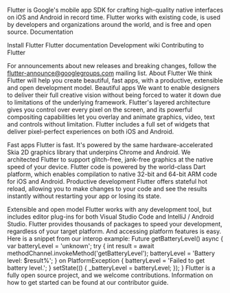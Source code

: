 


Flutter is Google's mobile app SDK for crafting high-quality native interfaces
on iOS and Android in record time. Flutter works with existing code, is used by
developers and organizations around the world, and is free and open source.
Documentation

Install Flutter
Flutter documentation
Development wiki
Contributing to Flutter

For announcements about new releases and breaking changes, follow the
flutter-announce@googlegroups.com
mailing list.
About Flutter
We think Flutter will help you create beautiful, fast apps, with a productive,
extensible and open development model.
Beautiful apps
We want to enable designers to deliver their full creative vision without being
forced to water it down due to limitations of the underlying framework.
Flutter's layered architecture gives you control over every pixel on the
screen, and its powerful compositing capabilities let you overlay and animate
graphics, video, text and controls without limitation. Flutter includes a full
set of widgets that deliver pixel-perfect experiences on both
iOS and Android.

Fast apps
Flutter is fast. It's powered by the same hardware-accelerated Skia 2D
graphics library that underpins Chrome and Android. We architected Flutter to
support glitch-free, jank-free graphics at the native speed of your device.
Flutter code is powered by the world-class Dart platform, which enables
compilation to native 32-bit and 64-bit ARM code for iOS and Android.
Productive development
Flutter offers stateful hot reload, allowing you to make changes to your code
and see the results instantly without restarting your app or losing its state.

Extensible and open model
Flutter works with any development tool, but includes editor plug-ins for both
Visual Studio Code and IntelliJ / Android Studio. Flutter provides
thousands of packages to speed your development, regardless
of your target platform. And accessing platform features is easy. Here is a
snippet from our interop example:
Future<void> getBatteryLevel() async {
  var batteryLevel = 'unknown';
  try {
    int result = await methodChannel.invokeMethod('getBatteryLevel');
    batteryLevel = 'Battery level: $result%';
  } on PlatformException {
    batteryLevel = 'Failed to get battery level.';
  }
  setState(() {
    _batteryLevel = batteryLevel;
  });
}
Flutter is a fully open source project, and we welcome contributions.
Information on how to get started can be found at our
contributor guide.
